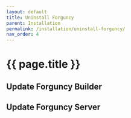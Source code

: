 ```yaml
---
layout: default
title: Uninstall Forguncy
parent: Installation
permalink: /installation/uninstall-forguncy/
nav_order: 4
---
```


# {{ page.title }}

## Update Forguncy Builder

## Update Forguncy Server

